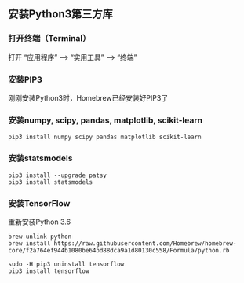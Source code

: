 ## 安装Python3第三方库

### 打开终端（Terminal）

打开 “应用程序” --> “实用工具” --> “终端”

### 安装PIP3

刚刚安装Python3时，Homebrew已经安装好PIP3了

### 安装numpy, scipy, pandas, matplotlib, scikit-learn

```
pip3 install numpy scipy pandas matplotlib scikit-learn
```

### 安装statsmodels

```
pip3 install --upgrade patsy
pip3 install statsmodels
```

### 安装TensorFlow

重新安装Python 3.6

```
brew unlink python
brew install https://raw.githubusercontent.com/Homebrew/homebrew-core/f2a764ef944b1080be64bd88dca9a1d80130c558/Formula/python.rb
```

```
sudo -H pip3 uninstall tensorflow
pip3 install tensorflow
```




